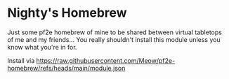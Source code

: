 # Nighty's Homebrew

Just some pf2e homebrew of mine to be shared between virtual tabletops of me and my friends... You really shouldn't install this module unless you know what you're in for.

Install via https://raw.githubusercontent.com/Meow/pf2e-homebrew/refs/heads/main/module.json
